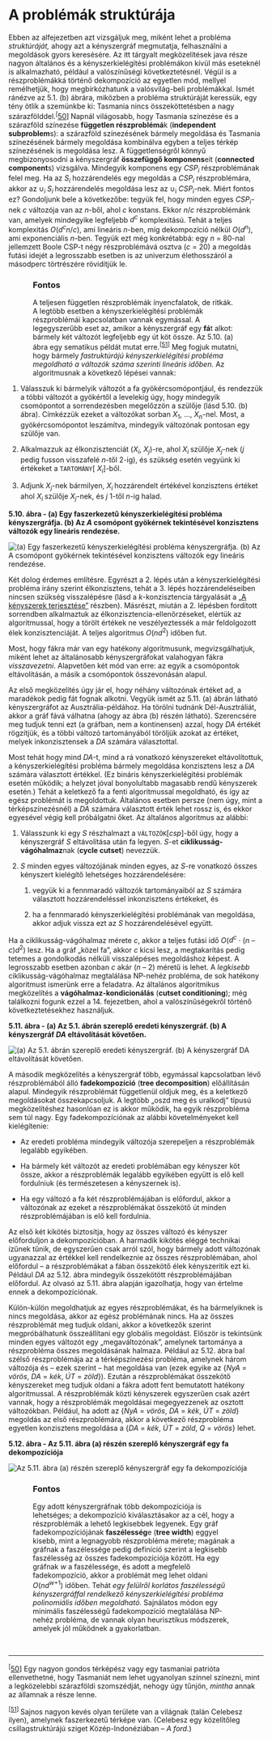 <?xml version="1.0" encoding="UTF-8" standalone="no"?>
<!DOCTYPE html PUBLIC "-//W3C//DTD XHTML 1.1//EN" "http://www.w3.org/TR/xhtml11/DTD/xhtml11.dtd">
<html xmlns="http://www.w3.org/1999/xhtml"><head><meta name="generator" content="DocBook XSL Stylesheets V1.76.1"/></head><body><div class="section" title="A problémák struktúrája"><div class="titlepage"><div><div><h1 class="title"><a id="id565451"/>A problémák struktúrája</h1></div></div></div><p>Ebben az alfejezetben azt vizsgáljuk meg, miként lehet a probléma <span class="emphasis"><em>struktúráját,</em></span> ahogy azt a kényszergráf megmutatja, felhasználni a megoldások gyors keresésére. Az itt tárgyalt megközelítések java része nagyon általános és a kényszerkielégítési problémákon kívül más eseteknél is alkalmazható, például a valószínűségi következtetésnél. Végül is a részproblémákká történő dekompozíció az egyetlen mód, mellyel remélhetjük, hogy megbirkózhatunk a valósvilág-beli problémákkal. Ismét ránézve az 5.1. (b) ábrára, miközben a probléma struktúráját keressük, egy tény ötlik a szemünkbe ki: Tasmania nincs összeköttetésben a nagy szárazfölddel.<sup>[<a id="id565461" href="#ftn.id565461" class="footnote">50</a>]</sup><sup> </sup>Napnál világosabb, hogy Tasmania színezése és a szárazföld színezése <span class="strong"><strong>független részproblémá</strong></span>k (<span class="strong"><strong>independent subproblem</strong></span>s): a szárazföld színezésének bármely megoldása és Tasmania színezésének bármely megoldása kombinálva egyben a teljes térkép színezésének is megoldása lesz. A függetlenségről könnyű megbizonyosodni a kényszergráf <span class="strong"><strong>összefüggő komponens</strong></span>eit (<span class="strong"><strong>connected component</strong></span>s) vizsgálva. Mindegyik komponens egy <span class="emphasis"><em>CSP<sub>i</sub></em></span> részproblémának felel meg. Ha az <span class="emphasis"><em>S<sub>i</sub></em></span> hozzárendelés egy megoldás a <span class="emphasis"><em>CSP<sub>i</sub></em></span> részproblémára, akkor az ∪<span class="emphasis"><em><sub>i </sub>S<sub>i </sub></em></span>hozzárendelés megoldása lesz az ∪<sub>i</sub> <span class="emphasis"><em>CSP<sub>i</sub></em></span>-nek. Miért fontos ez? Gondoljunk bele a következőbe: tegyük fel, hogy minden egyes <span class="emphasis"><em>CSP<sub>i</sub></em></span>-nek <span class="emphasis"><em>c</em></span> változója van az <span class="emphasis"><em>n</em></span>-ből, ahol <span class="emphasis"><em>c</em></span> konstans. Ekkor <span class="emphasis"><em>n</em></span>/<span class="emphasis"><em>c </em></span>részproblémánk van, amelyek mindegyike legfeljebb <span class="emphasis"><em>d<sup>c</sup> </em></span>komplexitású. Tehát a teljes komplexitás <span class="emphasis"><em>O</em></span>(<span class="emphasis"><em>d<sup>c</sup>n</em></span>/<span class="emphasis"><em>c</em></span>), ami lineáris <span class="emphasis"><em>n</em></span>-ben, míg dekompozíció nélkül <span class="emphasis"><em>O</em></span>(<span class="emphasis"><em>d<sup>n</sup></em></span>), ami exponenciális <span class="emphasis"><em>n</em></span>-ben. Tegyük ezt még konkrétabbá: egy <span class="emphasis"><em>n </em></span>=<span class="emphasis"><em> </em></span>80-nal jellemzett Boole CSP-t négy részproblémává osztva (<span class="emphasis"><em>c </em></span>= 20)<span class="emphasis"><em> </em></span>a megoldás futási idejét a legrosszabb esetben is az univerzum élethosszáról a másodperc törtrészére rövidítjük le.</p><div class="important" title="Fontos" style="margin-left: 0.5in; margin-right: 0.5in;"><h3 class="title">Fontos</h3><p>A teljesen független részproblémák ínyencfalatok, de ritkák. A legtöbb esetben a kényszerkielégítési problémák részproblémái kapcsolatban vannak egymással. A legegyszerűbb eset az, amikor a kényszergráf egy <span class="strong"><strong>fá</strong></span>t alkot: bármely két változót legfeljebb egy út köt össze. Az 5.10. (a) ábra egy sematikus példát mutat erre.<sup>[<a id="id565613" href="#ftn.id565613" class="footnote">51</a>]</sup> Meg fogjuk mutatni, hogy bármely <span class="emphasis"><em>fastruktúrájú kényszerkielégítési probléma megoldható a változók száma szerinti lineáris időben.</em></span> Az algoritmusnak a következő lépései vannak:</p></div><div class="orderedlist"><ol class="orderedlist"><li class="listitem"><p>Válasszuk ki bármelyik változót a fa gyökércsomópontjául, és rendezzük a többi változót a gyökértől a levelekig úgy, hogy mindegyik csomópontot a sorrendezésben megelőzzön a szülője (lásd 5.10. (b) ábra). Címkézzük ezeket a változókat sorban <span class="emphasis"><em>X</em></span><sub>1</sub>, …, <span class="emphasis"><em>X<sub>n</sub></em></span>-nel. Most, a gyökércsomópontot leszámítva, mindegyik változónak pontosan egy szülője van.</p></li><li class="listitem"><p>Alkalmazzuk az élkonzisztenciát (<span class="emphasis"><em>X<sub>i</sub></em></span>,<span class="emphasis"><em> X<sub>j</sub></em></span>)-re, ahol <span class="emphasis"><em>X<sub>i </sub></em></span>szülője <span class="emphasis"><em>X<sub>j</sub></em></span>-nek (<span class="emphasis"><em>j</em></span> pedig fusson visszafelé <span class="emphasis"><em>n</em></span>-től 2-ig), és szükség esetén vegyünk ki értékeket a <code class="code">TARTOMÁNY</code>[ <span class="emphasis"><em>X<sub>i</sub></em></span>]-ből.</p></li><li class="listitem"><p>Adjunk <span class="emphasis"><em>X<sub>j</sub></em></span>-nek bármilyen, <span class="emphasis"><em>X<sub>i </sub></em></span>hozzárendelt értékével konzisztens értéket ahol <span class="emphasis"><em>X<sub>i</sub></em></span><sub> </sub>szülője <span class="emphasis"><em>X<sub>j</sub></em></span>-nek, és <span class="emphasis"><em>j</em></span> 1-től <span class="emphasis"><em>n</em></span>-ig halad.</p></li></ol></div><div class="figure"><a id="id565727"/><p class="title"><strong>5.10. ábra - (a) Egy faszerkezetű kényszerkielégítési probléma kényszergráfja. (b) Az <span class="emphasis"><em>A</em></span> csomópont gyökérnek tekintésével konzisztens változók egy lineáris rendezése.</strong></p><div class="figure-contents"><div class="mediaobject"><img src="kepek/05-10.png" alt="(a) Egy faszerkezetű kényszerkielégítési probléma kényszergráfja. (b) Az A csomópont gyökérnek tekintésével konzisztens változók egy lineáris rendezése."/></div></div></div><p>Két dolog érdemes említésre. Egyrészt a 2. lépés után a kényszerkielégítési probléma irány szerint élkonzisztens, tehát a 3. lépés hozzárendeléseiben nincsen szükség visszalépésre (lásd a <span class="emphasis"><em>k</em></span>-konzisztencia tárgyalását a <a class="xref" href="ch05s02.md#ID_193_oldal">„A kényszerek terjesztése”</a> részben). Másrészt, miután a 2. lépésben fordított sorrendben alkalmaztuk az élkonzisztencia-ellenőrzéseket, elértük az algoritmussal, hogy a törölt értékek ne veszélyeztessék a már feldolgozott élek konzisztenciáját. A teljes algoritmus <span class="emphasis"><em>O</em></span>(<span class="emphasis"><em>nd</em></span><sup>2</sup>)<span class="emphasis"><em> </em></span>időben fut. </p><p>Most, hogy fákra már van egy hatékony algoritmusunk, megvizsgálhatjuk, miként lehet az általánosabb kényszergráfokat valahogyan fákra <span class="emphasis"><em>visszavezetni</em></span>. Alapvetően két mód van erre: az egyik a csomópontok eltávolításán, a másik a csomópontok összevonásán alapul.</p><p>Az első megközelítés úgy jár el, hogy néhány változónak értéket ad, a maradékok pedig fát fognak alkotni. Vegyük ismét az 5.11. (a) ábrán látható kényszergráfot az Ausztrália-példához. Ha törölni tudnánk Dél-Ausztráliát, akkor a gráf fává válhatna (ahogy az ábra (b) részén látható). Szerencsére meg tudjuk tenni ezt (a gráfban, nem a kontinensen) azzal, hogy <span class="emphasis"><em>DA</em></span> értékét rögzítjük, és a többi változó tartományából töröljük azokat az értéket, melyek inkonzisztensek a <span class="emphasis"><em>DA</em></span> számára választottal. </p><p>Most tehát hogy mind <span class="emphasis"><em>DA-</em></span>t, mind a rá vonatkozó kényszereket<span class="emphasis"><em> </em></span>eltávolítottuk, a kényszerkielégítési probléma bármely megoldása konzisztens lesz a <span class="emphasis"><em>DA</em></span> számára választott értékkel. (Ez bináris kényszerkielégítési problémák esetén működik; a helyzet jóval bonyolultabb magasabb rendű kényszerek esetén.) Tehát a keletkező fa a fenti algoritmussal megoldható, és így az egész problémát is megoldottuk. Általános esetben persze (nem úgy, mint a térképszínezésnél) a <span class="emphasis"><em>DA</em></span> számára választott érték lehet rossz is, és ekkor egyesével végig kell próbálgatni őket. Az általános algoritmus az alábbi:</p><div class="orderedlist"><ol class="orderedlist"><li class="listitem"><p>Válasszunk ki egy <span class="emphasis"><em>S</em></span> részhalmazt a <code class="code">VÁLTOZÓK</code>[<span class="emphasis"><em>csp</em></span>]-ből úgy, hogy a kényszergráf <span class="emphasis"><em>S</em></span> eltávolítása után fa legyen. <span class="emphasis"><em>S</em></span>-et <span class="strong"><strong>ciklikusság-vágóhalmaz</strong></span>nak (<span class="strong"><strong>cycle cutset</strong></span>) nevezzük.</p></li><li class="listitem"><p><span class="emphasis"><em>S</em></span> minden egyes változójának minden egyes, az <span class="emphasis"><em>S</em></span>-re vonatkozó összes kényszert kielégítő lehetséges hozzárendelésére:</p><div class="orderedlist"><ol class="orderedlist"><li class="listitem"><p>vegyük ki a fennmaradó változók tartományaiból az <span class="emphasis"><em>S</em></span> számára választott hozzárendeléssel inkonzisztens értékeket, és</p></li><li class="listitem"><p>ha a fennmaradó kényszerkielégítési problémának van megoldása, akkor adjuk vissza ezt az <span class="emphasis"><em>S</em></span> hozzárendelésével együtt.</p></li></ol></div></li></ol></div><p>Ha a ciklikusság-vágóhalmaz mérete <span class="emphasis"><em>c</em></span>, akkor a teljes futási idő <span class="emphasis"><em>O</em></span>(<span class="emphasis"><em>d<sup>c</sup></em></span> · (<span class="emphasis"><em>n</em></span> – <span class="emphasis"><em>c</em></span>)<span class="emphasis"><em>d</em></span><sup>2</sup>) lesz. Ha a gráf „közel fa”, akkor <span class="emphasis"><em>c</em></span> kicsi lesz, a megtakarítás pedig tetemes a gondolkodás nélküli visszalépéses megoldáshoz képest. A legrosszabb esetben azonban <span class="emphasis"><em>c</em></span> akár (<span class="emphasis"><em>n</em></span> – 2) méretű is lehet. A <span class="emphasis"><em>legkisebb</em></span> ciklikusság-vágóhalmaz megtalálása NP-nehéz probléma, de sok hatékony algoritmust ismerünk erre a feladatra. Az általános algoritmikus megközelítés a <span class="strong"><strong>vágóhalmaz-kondicionálás</strong></span> (<span class="strong"><strong>cutset conditioning</strong></span>); még találkozni fogunk ezzel a 14. fejezetben, ahol a valószínűségekről történő következtetésekhez használjuk.</p><div class="figure"><a id="id565915"/><p class="title"><strong>5.11. ábra - (a) Az 5.1. ábrán szereplő eredeti kényszergráf. (b) A kényszergráf <span class="emphasis"><em>DA</em></span> eltávolítását követően.</strong></p><div class="figure-contents"><div class="mediaobject"><img src="kepek/05-11.png" alt="(a) Az 5.1. ábrán szereplő eredeti kényszergráf. (b) A kényszergráf DA eltávolítását követően."/></div></div></div><p>A második megközelítés a kényszergráf több, egymással kapcsolatban lévő részproblémából álló <span class="strong"><strong>fadekompozíció</strong></span> (<span class="strong"><strong>tree decomposition</strong></span>) előállításán alapul. Mindegyik részproblémát függetlenül oldjuk meg, és a keletkező megoldásokat összekapcsoljuk. A legtöbb „oszd meg és uralkodj” típusú megközelítéshez hasonlóan ez is akkor működik, ha egyik részprobléma sem túl nagy. Egy fadekompozíciónak az alábbi követelményeket kell kielégítenie:</p><div class="itemizedlist"><ul class="itemizedlist"><li class="listitem"><p>Az eredeti probléma mindegyik változója szerepeljen a részproblémák legalább egyikében.</p></li><li class="listitem"><p>Ha bármely két változót az eredeti problémában egy kényszer köt össze, akkor a részproblémák legalább egyikében együtt is elő kell fordulniuk (és természetesen a kényszernek is). </p></li><li class="listitem"><p>Ha egy változó a fa két részproblémájában is előfordul, akkor a változónak az ezeket a részproblémákat összekötő út minden részproblémájában is elő kell fordulnia.</p></li></ul></div><p>Az első két kikötés biztosítja, hogy az összes változó és kényszer előforduljon a dekompozícióban. A harmadik kikötés eléggé technikai ízűnek tűnik, de egyszerűen csak arról szól, hogy bármely adott változónak ugyanazzal az értékkel kell rendelkeznie az összes részproblémában, ahol előfordul – a részproblémákat a fában összekötő élek kényszerítik ezt ki. Például <span class="emphasis"><em>DA</em></span> az 5.12. ábra mindegyik összekötött részproblémájában előfordul. Az olvasó az 5.11. ábra alapján igazolhatja, hogy van értelme ennek a dekompozíciónak.</p><p>Külön-külön megoldhatjuk az egyes részproblémákat, és ha bármelyiknek is nincs megoldása, akkor az egész problémának nincs. Ha az összes részproblémát meg tudjuk oldani, akkor a következők szerint megpróbálhatunk összeállítani egy globális megoldást. Először is tekintsünk minden egyes változót egy „megaváltozónak”, amelynek tartománya a részprobléma összes megoldásának halmaza. Például az 5.12. ábra bal szélső részproblémája az a térképszínezési probléma, amelynek három változója és – ezek szerint – hat megoldása van (ezek egyike az {<span class="emphasis"><em>NyA </em></span>=<span class="emphasis"><em> vörös</em></span>,<span class="emphasis"><em> DA </em></span>=<span class="emphasis"><em> kék</em></span>,<span class="emphasis"><em> ÚT </em></span>= <span class="emphasis"><em>zöld</em></span>}). Ezután a részproblémákat összekötő kényszereket meg tudjuk oldani a fákra adott fent bemutatott hatékony algoritmussal. A részproblémák közti kényszerek egyszerűen csak azért vannak, hogy a részproblémák megoldásai megegyezzenek az osztott változókban. Például, ha adott az {<span class="emphasis"><em>NyA </em></span>=<span class="emphasis"><em> vörös</em></span>,<span class="emphasis"><em> DA </em></span>=<span class="emphasis"><em> kék</em></span>,<span class="emphasis"><em> ÚT </em></span>=<span class="emphasis"><em> zöld</em></span>} megoldás az első részproblémára, akkor a következő részprobléma egyetlen konzisztens megoldása a {<span class="emphasis"><em>DA </em></span>=<span class="emphasis"><em> kék</em></span>,<span class="emphasis"><em> ÚT </em></span>=<span class="emphasis"><em> zöld</em></span>,<span class="emphasis"><em> Q </em></span>=<span class="emphasis"><em> vörös</em></span>} lehet.</p><div class="figure"><a id="id566029"/><p class="title"><strong>5.12. ábra - Az 5.11. ábra (a) részén szereplő kényszergráf egy fa dekompozíciója</strong></p><div class="figure-contents"><div class="mediaobject"><img src="kepek/05-12.png" alt="Az 5.11. ábra (a) részén szereplő kényszergráf egy fa dekompozíciója"/></div></div></div><div class="important" title="Fontos" style="margin-left: 0.5in; margin-right: 0.5in;"><h3 class="title">Fontos</h3><p>Egy adott kényszergráfnak több dekompozíciója is lehetséges; a dekompozíció kiválasztásakor az a cél, hogy a részproblémák a lehető legkisebbek legyenek. Egy gráf fadekompozíciójának <span class="strong"><strong>faszélesség</strong></span>e (<span class="strong"><strong>tree width</strong></span>) eggyel kisebb, mint a legnagyobb részprobléma mérete; magának a gráfnak a faszélessége pedig definíció szerint a legkisebb faszélesség az összes fadekompozíciója között. Ha egy gráfnak <span class="emphasis"><em>w</em></span> a faszélessége, és adott a megfelelő fadekompozíció, akkor a problémát meg lehet oldani <span class="emphasis"><em>O</em></span>(<span class="emphasis"><em>nd<sup>w</sup></em></span><sup>+1</sup>) időben. Tehát <span class="emphasis"><em>egy felülről korlátos faszélességű kényszergráffal rendelkező kényszerkielégítési probléma polinomiális időben megoldható</em></span>. Sajnálatos módon egy minimális faszélességű fadekompozíció megtalálása NP-nehéz probléma, de vannak olyan heurisztikus módszerek, amelyek jól működnek a gyakorlatban.</p></div><div class="footnotes"><br/><hr/><div class="footnote"><p class="footnote text"><sup>[<a id="ftn.id565461" href="#id565461" class="para">50</a>] </sup> Egy nagyon gondos térképész vagy egy tasmaniai patrióta ellenvethetné, hogy Tasmaniát nem lehet ugyanolyan színnel színezni, mint a legközelebbi szárazföldi szomszédját, nehogy úgy tűnjön, <span class="emphasis"><em>mintha</em></span> annak az államnak a része lenne.</p></div><div class="footnote"><p class="footnote text"><sup>[<a id="ftn.id565613" href="#id565613" class="para">51</a>] </sup> Sajnos nagyon kevés olyan területe van a világnak (talán Celebesz ilyen), amelynek faszerkezetű térképe van. (Celebesz egy közelítőleg csillagstruktúrájú sziget Közép-Indonéziában – <span class="emphasis"><em>A ford.</em></span>)</p></div></div></div></body></html>
